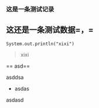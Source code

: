 ### 这是一条测试记录





## 这还是一条测试数据=，=


```
System.out.println("xixi")
```

 > xixi
 
 == asd==
 
 asddsa
 
 * asdas 
   
 asdasd
